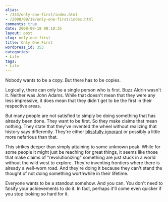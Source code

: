 ```yaml
---
alias:
- /353/only-one-first/index.html
- /2008/09/18/only-one-first/index.html
comments: true
date: 2008-09-18 08:10:35
layout: post
slug: only-one-first
title: Only One First
wordpress_id: 353
categories:
- Life
tags:
- Life
---
```


Nobody wants to be a copy.  But there has to be copies.

Logically, there can only be a single person who is first.  Buzz Aldrin wasn't it.  Neither was John Adams.  While that doesn't mean that they were any less impressive, it does mean that they didn't get to be the first in their respective areas.

But many people are not satisfied to simply be doing something that has already been done.  They want to be first.  So they make claims that mean nothing.  They state that they've invented the wheel without realizing that history says differently.  They're either [blissfully ignorant](http://www.goingthewongway.com/2008/08/06/ignorance-bliss/) or possibly a little more nefarious than that.

This strikes deeper than simply attaining to some unknown peak.  While for some people it might just be reaching for great things, it seems like those that make claims of "revolutionizing" something are just stuck in a world without the wild west to explore.  They're inventing frontiers where there is already a well-worn road.  And they're doing it because they can't stand the thought of not doing something worthwhile in their lifetime.

Everyone wants to be a standout somehow.  And you can.  You don't need to falsify your achievements to do it.  In fact, perhaps it'll come even quicker if you stop looking so hard for it.
